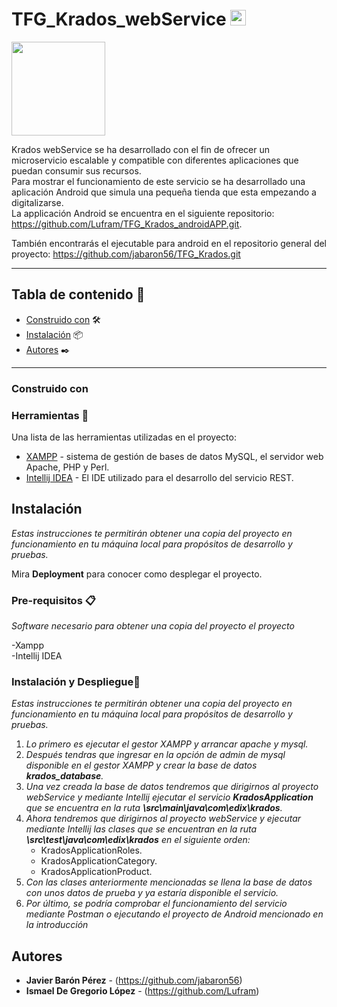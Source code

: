 # TFG_Krados_webService <img src="https://media.giphy.com/media/hvRJCLFzcasrR4ia7z/giphy.gif" width="25px">

<img src="https://res.cloudinary.com/dpdob4mxw/image/upload/v1653066493/krados/krados_icon_sq_yukpin.svg" width="150px">

Krados webService se ha desarrollado con el fin de ofrecer un microservicio escalable y compatible con diferentes aplicaciones que puedan consumir sus recursos.  
Para mostrar el funcionamiento de este servicio se ha desarrollado una aplicación Android que simula una pequeña tienda que esta empezando a digitalizarse.   
La applicación Android se encuentra en el siguiente repositorio: https://github.com/Lufram/TFG_Krados_androidAPP.git.

También encontrarás el ejecutable para android en el repositorio
general del proyecto: https://github.com/jabaron56/TFG_Krados.git

***

## Tabla de contenido 🔖

- [Construido con](#construido-con) 🛠️
- [Instalación](#instalación) 📦
- [Autores](#autores) ✒️

***

### Construido con


### Herramientas 🔧

Una lista de las herramientas utilizadas en el proyecto:
* [XAMPP](https://www.apachefriends.org/es/index.html) - sistema de gestión de bases de datos MySQL, el servidor web Apache, PHP y Perl.
* [Intellij IDEA](https://www.jetbrains.com/es-es/idea/) - El IDE utilizado para el desarrollo del servicio REST.

## Instalación
_Estas instrucciones te permitirán obtener una copia del proyecto en funcionamiento en tu máquina local para propósitos de desarrollo y pruebas._

Mira **Deployment** para conocer como desplegar el proyecto.


### Pre-requisitos 📋

_Software necesario para obtener una copia del proyecto el proyecto_

-Xampp  
-Intellij IDEA  

### Instalación y Despliegue🔧

_Estas instrucciones te permitirán obtener una copia del proyecto en funcionamiento en tu máquina local para propósitos de desarrollo y pruebas._

1. _Lo primero es ejecutar el gestor XAMPP y arrancar apache y mysql._
2. _Después tendras que ingresar en la opción de admin de mysql disponible en el gestor XAMPP y crear la base de datos **krados_database**._
3. _Una vez creada la base de datos tendremos que dirigirnos al proyecto webService y mediante Intellij ejecutar el servicio **KradosApplication** que se encuentra en la ruta **\src\main\java\com\edix\krados**._
4. _Ahora tendremos que dirigirnos al proyecto webService y ejecutar mediante Intellij las clases que se encuentran en la ruta **\src\test\java\com\edix\krados** en el siguiente orden:_
   - KradosApplicationRoles.
   - KradosApplicationCategory.
   - KradosApplicationProduct.
5. _Con las clases anteriormente mencionadas se llena la base de datos con unos datos de prueba y ya estaría disponible el servicio._
6. _Por último, se podría comprobar el funcionamiento del servicio mediante Postman o ejecutando el proyecto de Android mencionado en la introducción_

## Autores

* **Javier Barón Pérez** - (https://github.com/jabaron56)
* **Ismael De Gregorio López** - (https://github.com/Lufram)
